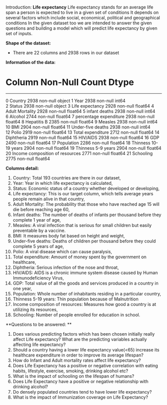 Introduction:
**Life expectancy**
Life expectancy stands for an average life span a person is expected to live in a given set of conditions It depends on several factors which include social, economical, political and geographical conditions In the given dataset too we are intended to answer the given questions and building a model which will predict life expectancy by given set of inputs.

**Shape of the dataset:**
-	There are 22 columns and 2938 rows in our dataset

**Information of the data:**
#   Column                           Non-Null Count  Dtype  
---  ------                           --------------  -----  
 0   Country                          2938 non-null   object 
 1   Year                             2938 non-null   int64  
 2   Status                           2938 non-null   object 
 3   Life expectancy                  2928 non-null   float64
 4   Adult Mortality                  2928 non-null   float64
 5   infant deaths                    2938 non-null   int64  
 6   Alcohol                          2744 non-null   float64
 7   percentage expenditure           2938 non-null   float64
 8   Hepatitis B                      2385 non-null   float64
 9   Measles                          2938 non-null   int64  
 10  BMI                              2904 non-null   float64
 11  Under-five deaths                2938 non-null   int64  
 12  Polio                            2919 non-null   float64
 13  Total expenditure                2712 non-null   float64
 14  Diphtheria                       2919 non-null   float64
 15  HIV/AIDS                         2938 non-null   float64
 16  GDP                              2490 non-null   float64
 17  Population                       2286 non-null   float64
 18  Thinness  10-19 years            2904 non-null   float64
 19  Thinness 5-9 years               2904 non-null   float64
 20  Income composition of resources  2771 non-null   float64
 21  Schooling                        2775 non-null   float64


**Columns detail:**
1.	Country: Total 193 countries are there in our dataset,
2.	Year: Year in which life expectancy is calculated, 
3.	Status: Economic status of a country whether developed or developing, 
4.	Life expectancy: This is our target column, which tells average years people remain alive in that country,
5.	Adult Mortality: The probability that those who have reached age 15 will die before reaching age 60,
6.	Infant deaths: The number of deaths of infants per thousand before they complete 1 year of age,
7.	Measles: A viral infection that is serious for small children but easily preventable by a vaccine.
8.	BMI: It measures body fat based on height and weight,
9.	Under-five deaths: Deaths of children per thousand before they could complete 5 years of age,
10.	Polio: A viral disease which can cause paralysis,
11.	Total expenditure: Amount of money spent by the government on healthcare,
12.	Diphtheria: Serious infection of the nose and throat,
13.	HIV/AIDS: AIDS is a chronic immune system disease caused by Human Immunodeficiency Virus,
14.	GDP: Total value of all the goods and services produced in a country in one year,
15.	Population: Whole number of inhabitants residing in a particular country,
16.	Thinness  5-19 years: Thin population because of Malnutrition
17.	Income composition of resources: Measures how good a country is at utilizing its resources,
18.	Schooling: Number of people enrolled for education in school.

**Questions to be answered: **
1.	Does various predicting factors which has been chosen initially really affect Life expectancy? What are the predicting variables actually affecting life expectancy?
2.	Should a country having a lower life expectancy value(<65) increase its healthcare expenditure in order to improve its average lifespan?
3.	How do Infant and Adult mortality rates affect life expectancy?
4.	Does Life Expectancy has a positive or negative correlation with eating habits, lifestyle, exercise, smoking, drinking alcohol etc?
5.	What is the impact of schooling on the lifespan of humans?
6.	Does Life Expectancy have a positive or negative relationship with drinking alcohol?
7.	Do densely populated countries tend to have lower life expectancy?
8.	What is the impact of Immunization coverage on Life Expectancy?


